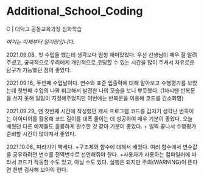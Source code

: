 # Additional_School_Coding
C | 대덕고 공동교육과정 심화학습

*여기는 이제부터 일기장입니다.*

2021.09.08_ 첫 수업을 했는데 생각보다 엄청 재미있었다. 우선 선생님이 매우 잘 알려주셨고, 궁극적으로 우리에게 개인적으로 코딩할 수 있는 시간을 많이 주셔서 자유로운 탐구가 가능했던 점이 좋았다.

2021.09.16_ 두번째 수업날이다. 변수와 표준 입출력에 대해 알아보고 수행평가를 보았는데 첫번째 수업의 나와 비교해서 발전한 나의 모습을 보니 뿌듯했다. (1차시땐 반복문을 쓰지 못해 일일이 지정해주었지만 이번에는 반복문을 이용해 코드를 간소화함)

2021.09.29_ 맨 첫번째 시간에 작성했던 캐셔 프로그램 코드를 갑자기 생각난 번뜩이는 아이디어를 활용해 코드 길이를 대폭 줄이는 데 성공하여 매우 기분이 좋았다. 오늘 배웠던 다른 예제들도 훌륭하게 완수한 것 같아 기분이 좋았다. + 일찍 끝나서 수행평가 준비할 시간이 많아져서 좋았다.

2021.10.06_ 따라가기 빡세다. +구조체와 함수에 대해서 배웠다. 여러 함수에서 변수값을 공유하려면 변수를 전역변수로 선언해줘야 한다. +사용자가 사용하는 컴파일러에 따라서 코드가 작동할 수도 있고, 아닐 수도 있다. 실행은 되지만 주의(WARNING)이 뜬다면 한번 검사해 보아야 한다.
